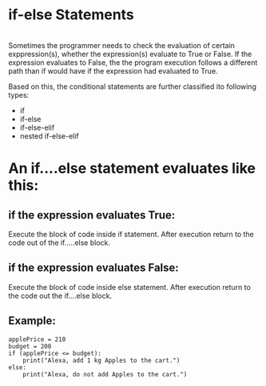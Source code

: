 # if-else Statements

<br>
Sometimes the programmer needs to check the evaluation of certain exppression(s), whether the expression(s) evaluate to True or False. If the expression evaluates to False, the the program execution follows a different path than if would have if the expression had evaluated to True.

Based on this, the conditional statements are further classified ito following types:

- if
- if-else
- if-else-elif
- nested if-else-elif

# An if....else statement evaluates like this:

## if the expression evaluates True:
Execute the block of code inside if statement. After execution return to the code out of the if.....else block.

## if the expression evaluates False:
Execute the block of code inside else statement. After execution return to the code out the if....else block.


## Example:

```
applePrice = 210
budget = 200
if (applePrice <= budget):
    print("Alexa, add 1 kg Apples to the cart.")
else:
    print("Alexa, do not add Apples to the cart.")
```



